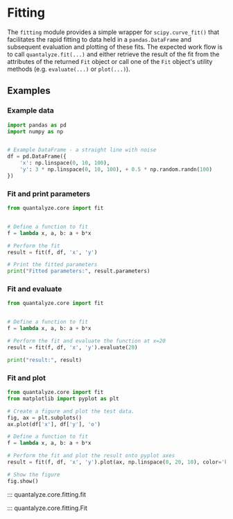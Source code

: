 # Fitting

The `fitting` module provides a simple wrapper for `scipy.curve_fit()` that facilitates the rapid fitting to data held in a `pandas.DataFrame` and subsequent evaluation and plotting of these fits. The expected work flow is to call `quantalyze.fit(...)` and either retrieve the result of the fit from the attributes of the returned `Fit` object or call one of the `Fit` object's utility methods (e.g. `evaluate(...)` or `plot(...)`).


## Examples


### Example data

```python
import pandas as pd
import numpy as np


# Example DataFrame - a straight line with noise
df = pd.DataFrame({
    'x': np.linspace(0, 10, 100),
    'y': 3 * np.linspace(0, 10, 100), + 0.5 * np.random.randn(100)
})
```

### Fit and print parameters

```python
from quantalyze.core import fit


# Define a function to fit
f = lambda x, a, b: a + b*x

# Perform the fit
result = fit(f, df, 'x', 'y')

# Print the fitted parameters
print("Fitted parameters:", result.parameters)
```


### Fit and evaluate

```python
from quantalyze.core import fit


# Define a function to fit
f = lambda x, a, b: a + b*x

# Perform the fit and evaluate the function at x=20
result = fit(f, df, 'x', 'y').evaluate(20)

print("result:", result)
```


### Fit and plot

```python
from quantalyze.core import fit
from matplotlib import pyplot as plt

# Create a figure and plot the test data.
fig, ax = plt.subplots()
ax.plot(df['x'], df['y'], 'o')

# Define a function to fit
f = lambda x, a, b: a + b*x

# Perform the fit and plot the result onto pyplot axes
result = fit(f, df, 'x', 'y').plot(ax, np.linspace(0, 20, 10), color='k', linewidth=0.75, linestyle='--')

# Show the figure
fig.show()
```

::: quantalyze.core.fitting.fit


::: quantalyze.core.fitting.Fit

